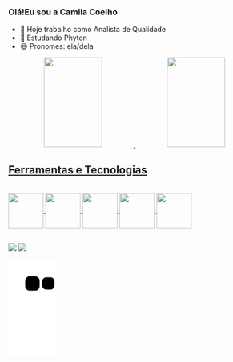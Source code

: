 ### Olá!Eu sou a Camila Coelho

- 🔭 Hoje trabalho como Analista de Qualidade
- 🌱 Estudando Phyton 
- 😄 Pronomes: ela/dela

<div align="center">
  <a href="https://github.com/CamilaMCoelho">
  <img height="180em" img width="48%" src="https://github-readme-stats.vercel.app/api?username=CamilaMCoelho&show_icons=true&theme=dark&include_all_commits=true&count_private=true"/>
  <img height="180em" img width="48%" src="https://github-readme-stats.vercel.app/api/top-langs/?username=CamilaMCoelho&layout=compact&langs_count=7&theme=dark"/>
</div> 
  
## Ferramentas e Tecnologias
  
<div style="display: inline_block"><br>
  <img align="center"  height="70" width="70" src="https://cdn.jsdelivr.net/gh/devicons/devicon/icons/python/python-original.svg">
  <img align="center"  height="70" width="70" src="https://cdn.jsdelivr.net/gh/devicons/devicon/icons/django/django-plain.svg">
  <img align="center"  height="70" width="70" src="https://cdn.jsdelivr.net/gh/devicons/devicon/icons/java/java-original.svg">
  <img align="center"  height="70" width="70" src="https://cdn.jsdelivr.net/gh/devicons/devicon/icons/javascript/javascript-original.svg">
  <img align="center"  height="70" width="70" src="https://cdn.jsdelivr.net/gh/devicons/devicon/icons/angularjs/angularjs-plain.svg">
          
</div>

##                                                                                                                      
                                                                                                                               

<div> 
  <a href = "mailto:coelhocamila178@gmail.com"><img src="https://img.shields.io/badge/Gmail-D14836?style=for-the-badge&logo=gmail&logoColor=white" target="_blank"></a>
  <a href="https://www.linkedin.com/in/camila-monteiro-coelho-96729a156/" target="_blank"><img src="https://img.shields.io/badge/-LinkedIn-%230077B5?style=for-the-badge&logo=linkedin&logoColor=white" target="_blank"></a> 
  
  ![Snake animation](https://github.com/CamilaMCoelho/CamilaMCoelho/blob/output/github-contribution-grid-snake.svg)
  
 </div>
